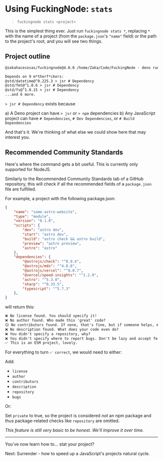 # Using FuckingNode: `stats`

> `fuckingnode stats <project>`

This is the simplest thing ever. Just run `fuckingnode stats *`, replacing `*` with the name of a project (from the `package.json`'s `"name"` field) or the path to the project's root, and you will see two things.

## Project outline

```txt
@zakahacecosas/fuckingnode@4.0.0 /home/Zaka/Code/FuckingNode · deno runtime · deno pkg manager

Depends on 9 m*therf*ckers:
@std/datetime@^0.225.3 > jsr # Dependency
@std/fmt@^1.0.6 > jsr # Dependency
@std/fs@^1.0.15 > jsr # Dependency
...and 6 more.
```

`> jsr # Dependency` exists because

a) A Deno project can have `> jsr` or `> npm` dependencies
b) Any JavaScript project can have `# Dependencies`, `# Dev Dependencies`, or `# Build Dependencies`

And that's it. We're thinking of what else we could show here that may interest you.

## Recommended Community Standards

Here's where the command gets a bit useful. This is currently only supported for NodeJS.

Similarly to the Recommended Community Standards tab of a GitHub repository, this will check if all the recommended fields of a `package.json` file are fulfilled.

For example, a project with the following package.json:

```json
{
    "name": "some-astro-website",
    "type": "module",
    "version": "0.1.0",
    "scripts": {
        "dev": "astro dev",
        "start": "astro dev",
        "build": "astro check && astro build",
        "preview": "astro preview",
        "astro": "astro"
    },
    "dependencies": {
        "@astrojs/check": "^0.9.4",
        "@astrojs/mdx": "^4.0.8",
        "@astrojs/vercel": "^8.0.7",
        "@vercel/speed-insights": "^1.2.0",
        "astro": "^5.3.0",
        "sharp": "^0.33.5",
        "typescript": "^5.7.3"
    },
}
```

will return this:

```txt
❌ No license found. You should specify it!
❌ No author found. Who made this 'great' code?
😐 No contributors found. If none, that's fine, but if someone helps, mention them.
❌ No description found. What does your code even do?
❌ You didn't specify a repository, why?
❌ You didn't specify where to report bugs. Don't be lazy and accept feedback!
✅ This is an ESM project, lovely.
```

For everything to turn `✅ correct`, we would need to either:

Add:

- `license`
- `author`
- `contributors`
- `description`
- `repository`
- `bugs`

Or:

Set `private` to true, so the project is considered _not_ an npm package and thus package-related checks like `repository` are omitted.

_This feature is still very basic to be honest. We'll improve it over time._

---

You've now learn how to... stat your project?

Next: Surrender - how to speed up a JavaScript's projects natural cycle.
